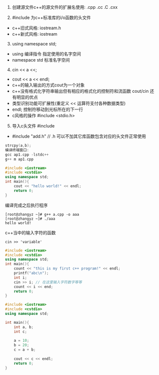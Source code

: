1) 创建源文件c++的源文件的扩展名使用: .cpp .cc .C .cxx

2) #include <iostream>为c++标准库的i/o函数的头文件
* c++旧式风格: iostream.h
* c++新式风格: iostream

3) using namespace std;
* using 编译指令 指定使用的名字空间
* namespace std 标准名字空间

4) cin << a <<;
* cout << a << endl;
* c++的输入输出的方式cout为一个对象
* c++没有格式化字符串输出但有相应的格式化的控制符和流函数 cout/cin 还有明显的优点
* 类型识别功能可扩展性(重定义 << 运算符支付各种数据类型)
* endl; 控制符移动到光标所在的下一行
* c风格的操作 #include <stdio.h>

5) 导入c头文件 #include <cstdio>
* #include "add.h" // .h 可以不加其它库函数包含对应的头文件正常使用
```c++ 
strcpy(a,b);
编译终端窗口:
gcc ap1.cpp -lstdc++
g++ m ap1.cpp
```

```c++
#include <iostream>
#include <cstdio>
using namespace std;
int main(){
    cout << "hello world!" << endl;
    return 0;	
}
```

编译完成之后执行程序
```shell
[root@zhangyz ~]# g++ a.cpp -o aaa
[root@zhangyz ~]# ./aaa
hello world!
```

c++当中的输入字符的函数 
```
cin >> 'variable'
```

```c++
#include <iostream>
#include <cstdio>
using namespace std;
int main(){
    count << "this is my first c++ program!" << endl;
    printf("abc\n");
    int i;
    cin >> i; // 在这里输入字符数字等等
    count << i << end;
    return 0;
}
```

```c++
#include <iostream>
#include <cstdio>
using namespace std;

int main(){
    int a, b;
    int c;
    
    a = 10;
    b = 20;
    c = a + b;
    
    cout << c << endl;
    return 0;
}
```
